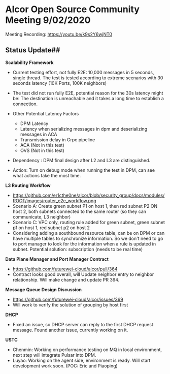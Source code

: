 # Alcor Open Source Community Meeting 9/02/2020

Meeting Recording: https://youtu.be/k9s2Y6wjNT0

## Status Update##

**Scalability Framework**
- Current testing effort, not fully E2E: 
10,000 messages in 5 seconds, single thread. The test is tested according to extreme scenarios with 30 seconds latency (10K Ports, 100K neighbors)

- The test did not run fully E2E, potential reason for the 30s latency might be: The destination is unreachable and it takes a long time to establish a connection.

- Other Potential Latency Factors
  - DPM Latency 
  - Latency when serializing messages in dpm and deserializing messages in ACA
  - Transmission delay in Grpc pipeline
  - ACA (Not in this test)
  - OVS (Not in this test)

- Dependency : DPM final design after L2 and L3 are 
distinguished.
- Action: Turn on debug mode when running the test in DPM, can see what actions take the most time.

**L3 Routing Workflow**
- https://github.com/er1cthe0ne/alcor/blob/security_group/docs/modules/ROOT/images/router_e2e_workflow.png
- Scenario A: Create green subnet P1 on host 1, then red subnet P2 ON host 2, both subnets connected to the same router (so they can communicate, L3 neighbor) 
- Scenario C: VPC only, routing rule added for green subnet, green subnet p1 on host 1, red subnet p2 on host 2     
- Considering adding a southbound resource table, can be on DPM or can have multiple tables to synchronize information.  So we don't need to go to port manager to look for the information when a rule is updated in subnet. Potential solution: subscription (needs to be real time)

**Data Plane Manager and Port Manager Contract**

- https://github.com/futurewei-cloud/alcor/pull/364
- Contract looks good overall, will Update neighbor entry to neighbor relationship. Will make change and update PR 364. 

**Message Queue Design Discussion**

- https://github.com/futurewei-cloud/alcor/issues/369
- Will work to verify the solution of grouping by host first

**DHCP**
- Fixed an issue, so DHCP server can reply to the first DHCP request message. Found another issue, currently working on it. 

**USTC**
- Chenmin: Working on performance testing on MQ in local environment, next step will integrate Pulsar into DPM. 
- Luyao: Working on the agent side, environment is ready. Will start development work soon. (POC: Eric and Piaoping)



